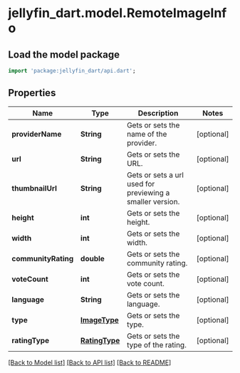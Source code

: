 # jellyfin_dart.model.RemoteImageInfo

## Load the model package
```dart
import 'package:jellyfin_dart/api.dart';
```

## Properties
Name | Type | Description | Notes
------------ | ------------- | ------------- | -------------
**providerName** | **String** | Gets or sets the name of the provider. | [optional] 
**url** | **String** | Gets or sets the URL. | [optional] 
**thumbnailUrl** | **String** | Gets or sets a url used for previewing a smaller version. | [optional] 
**height** | **int** | Gets or sets the height. | [optional] 
**width** | **int** | Gets or sets the width. | [optional] 
**communityRating** | **double** | Gets or sets the community rating. | [optional] 
**voteCount** | **int** | Gets or sets the vote count. | [optional] 
**language** | **String** | Gets or sets the language. | [optional] 
**type** | [**ImageType**](ImageType.md) | Gets or sets the type. | [optional] 
**ratingType** | [**RatingType**](RatingType.md) | Gets or sets the type of the rating. | [optional] 

[[Back to Model list]](../README.md#documentation-for-models) [[Back to API list]](../README.md#documentation-for-api-endpoints) [[Back to README]](../README.md)


